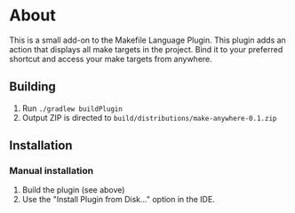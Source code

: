 # About

This is a small add-on to the Makefile Language Plugin. This plugin adds an action that displays all make targets in the project. Bind
it to your preferred shortcut and access your make targets from anywhere.

## Building

1. Run `./gradlew buildPlugin`
2. Output ZIP is directed to `build/distributions/make-anywhere-0.1.zip`

## Installation

### Manual installation
1. Build the plugin (see above)
2. Use the "Install Plugin from Disk..." option in the IDE.

